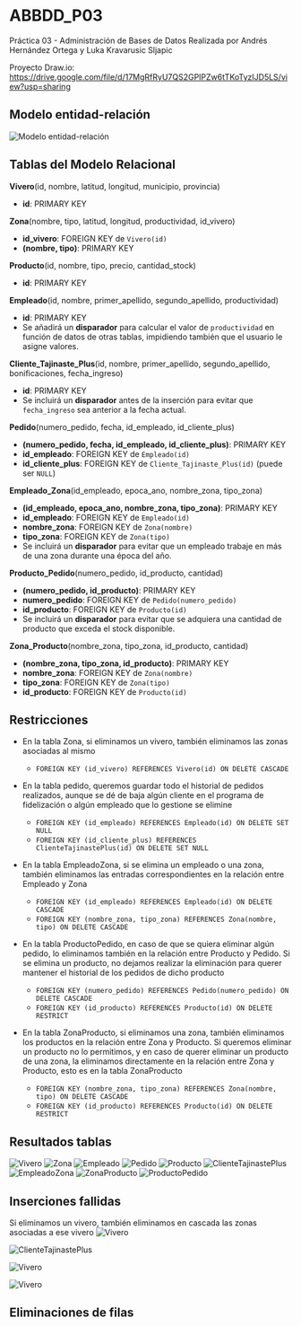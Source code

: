 # ABBDD_P03
Práctica 03 - Administración de Bases de Datos
Realizada por Andrés Hernández Ortega y Luka Kravarusic Sljapic

Proyecto Draw.io: https://drive.google.com/file/d/17MgRfRyU7QS2GPIPZw6tTKoTyzIJD5LS/view?usp=sharing


## Modelo entidad-relación
![Modelo entidad-relación](/images/Viveros.drawio.png "ER Model")


## Tablas del Modelo Relacional

**Vivero**(id, nombre, latitud, longitud, municipio, provincia)  
- **id**: PRIMARY KEY  

**Zona**(nombre, tipo, latitud, longitud, productividad, id_vivero)  
- **id_vivero**: FOREIGN KEY de `Vivero(id)`  
- **(nombre, tipo)**: PRIMARY KEY

**Producto**(id, nombre, tipo, precio, cantidad_stock)  
- **id**: PRIMARY KEY  

**Empleado**(id, nombre, primer_apellido, segundo_apellido, productividad)  
- **id**: PRIMARY KEY  
- Se añadirá un **disparador** para calcular el valor de `productividad` en función de datos de otras tablas, impidiendo también que el usuario le asigne valores.

**Cliente_Tajinaste_Plus**(id, nombre, primer_apellido, segundo_apellido, bonificaciones, fecha_ingreso)  
- **id**: PRIMARY KEY  
- Se incluirá un **disparador** antes de la inserción para evitar que `fecha_ingreso` sea anterior a la fecha actual.

**Pedido**(numero_pedido, fecha, id_empleado, id_cliente_plus)  
- **(numero_pedido, fecha, id_empleado, id_cliente_plus)**: PRIMARY KEY  
- **id_empleado**: FOREIGN KEY de `Empleado(id)`  
- **id_cliente_plus**: FOREIGN KEY de `Cliente_Tajinaste_Plus(id)` (puede ser `NULL`)  

**Empleado_Zona**(id_empleado, epoca_ano, nombre_zona, tipo_zona)  
- **(id_empleado, epoca_ano, nombre_zona, tipo_zona)**: PRIMARY KEY  
- **id_empleado**: FOREIGN KEY de `Empleado(id)`  
- **nombre_zona**: FOREIGN KEY de `Zona(nombre)`  
- **tipo_zona**: FOREIGN KEY de `Zona(tipo)`  
- Se incluirá un **disparador** para evitar que un empleado trabaje en más de una zona durante una época del año.

**Producto_Pedido**(numero_pedido, id_producto, cantidad)  
- **(numero_pedido, id_producto)**: PRIMARY KEY  
- **numero_pedido**: FOREIGN KEY de `Pedido(numero_pedido)`  
- **id_producto**: FOREIGN KEY de `Producto(id)`  
- Se incluirá un **disparador** para evitar que se adquiera una cantidad de producto que exceda el stock disponible.

**Zona_Producto**(nombre_zona, tipo_zona, id_producto, cantidad)
- **(nombre_zona, tipo_zona, id_producto)**: PRIMARY KEY
- **nombre_zona**: FOREIGN KEY de `Zona(nombre)`  
- **tipo_zona**: FOREIGN KEY de `Zona(tipo)`  
- **id_producto**: FOREIGN KEY de `Producto(id)`  


## Restricciones

- En la tabla Zona, si eliminamos un vivero, también eliminamos las zonas asociadas al mismo
    - ``` FOREIGN KEY (id_vivero) REFERENCES Vivero(id) ON DELETE CASCADE ```

- En la tabla pedido, queremos guardar todo el historial de pedidos realizados, aunque se dé de baja algún cliente en el programa de fidelización o algún empleado que lo gestione se elimine
    - ```FOREIGN KEY (id_empleado) REFERENCES Empleado(id) ON DELETE SET NULL```
    - ```FOREIGN KEY (id_cliente_plus) REFERENCES ClienteTajinastePlus(id) ON DELETE SET NULL ```

- En la tabla EmpleadoZona, si se elimina un empleado o una zona, también eliminamos las entradas correspondientes en la relación entre Empleado y Zona
    - ```FOREIGN KEY (id_empleado) REFERENCES Empleado(id) ON DELETE CASCADE```
    - ```FOREIGN KEY (nombre_zona, tipo_zona) REFERENCES Zona(nombre, tipo) ON DELETE CASCADE```

- En la tabla ProductoPedido, en caso de que se quiera eliminar algún pedido, lo eliminamos también en la relación entre Producto y Pedido. Si se elimina un producto, no dejamos realizar la eliminación para querer mantener el historial de los pedidos de dicho producto
    - ```FOREIGN KEY (numero_pedido) REFERENCES Pedido(numero_pedido) ON DELETE CASCADE```
    - ```FOREIGN KEY (id_producto) REFERENCES Producto(id) ON DELETE RESTRICT```

- En la tabla ZonaProducto, si eliminamos una zona, también eliminamos los productos en la relación entre Zona y Producto. Si queremos eliminar un producto no lo permitimos, y en caso de querer eliminar un producto de una zona, la eliminamos directamente en la relación entre Zona y Producto, esto es en la tabla ZonaProducto
    - ```FOREIGN KEY (nombre_zona, tipo_zona) REFERENCES Zona(nombre, tipo) ON DELETE CASCADE```
    - ```FOREIGN KEY (id_producto) REFERENCES Producto(id) ON DELETE RESTRICT```

## Resultados tablas

![Vivero](/images/Captura_Viveros.png "Tabla Vivero")
![Zona](/images/Captura_Zona.png "Tabla Zona")
![Empleado](/images/Captura_Empleado.png "Tabla Empleado")
![Pedido](/images/Captura_Pedido.png "Tabla Pedido")
![Producto](/images/Captura_Producto.png "Tabla Producto")
![ClienteTajinastePlus](/images/Captura_ClienteTajinastePlus.png "Tabla ClienteTajinastePlus")
![EmpleadoZona](/images/Captura_EmpleadoZona.png "Tabla EmpleadoZona")
![ZonaProducto](/images/Captura_ZonaProducto.png "Tabla ZonaProducto")
![ProductoPedido](/images/Captura_ProductoPedido.png "Tabla ProductoPedido")

## Inserciones fallidas

Si eliminamos un vivero, también eliminamos en cascada las zonas asociadas a ese vivero
![Vivero](/images/Captura_Eliminacion_Vivero.png "Eliminacion Vivero")

![ClienteTajinastePlus](/images/Captura_Eliminacion_ClienteTajinastePlus.png "Eliminacion ClienteTajinastePlus")

![Vivero](/images/Captura_Eliminacion_Vivero.png "Eliminacion Vivero")

![Vivero](/images/Captura_Eliminacion_Vivero.png "Eliminacion Vivero")

## Eliminaciones de filas


